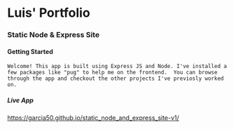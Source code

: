 # Luis' Portfolio

### Static Node & Express Site

#### Getting Started

`Welcome! This app is built using Express JS and Node. I've installed a few packages like "pug" to help me on the frontend. 
You can browse through the app and checkout the other projects I've previosly worked on.`

##### Live App
https://garcia50.github.io/static_node_and_express_site-v1/